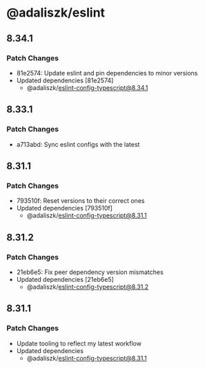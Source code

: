 # @adaliszk/eslint

## 8.34.1

### Patch Changes

- 81e2574: Update eslint and pin dependencies to minor versions
- Updated dependencies [81e2574]
  - @adaliszk/eslint-config-typescript@8.34.1

## 8.33.1

### Patch Changes

- a713abd: Sync eslint configs with the latest

## 8.31.1

### Patch Changes

- 793510f: Reset versions to their correct ones
- Updated dependencies [793510f]
  - @adaliszk/eslint-config-typescript@8.31.1

## 8.31.2

### Patch Changes

- 21eb6e5: Fix peer dependency version mismatches
- Updated dependencies [21eb6e5]
  - @adaliszk/eslint-config-typescript@8.31.2

## 8.31.1

### Patch Changes

- Update tooling to reflect my latest workflow
- Updated dependencies
  - @adaliszk/eslint-config-typescript@8.31.1
